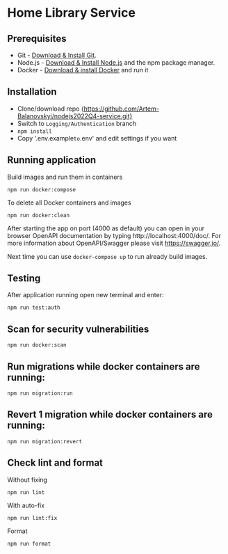 # Home Library Service

## Prerequisites

- Git - [Download & Install Git](https://git-scm.com/downloads).
- Node.js - [Download & Install Node.js](https://nodejs.org/en/download/) and the npm package manager.
- Docker - [Download & install Docker](https://www.docker.com/) and run it

## Installation

- Clone/download repo {https://github.com/Artem-Balanovskyi/nodejs2022Q4-service.git}
- Switch to `Logging/Authentication` branch
- `npm install`
- Copy '.env.example` to `.env' and edit settings if you want

## Running application

Build images and run them in containers
```
npm run docker:compose
```
To delete all Docker containers and images
```
npm run docker:clean
```
After starting the app on port (4000 as default) you can open
in your browser OpenAPI documentation by typing http://localhost:4000/doc/.
For more information about OpenAPI/Swagger please visit https://swagger.io/.

Next time you can use `docker-compose up` to run already build images.

## Testing

After application running open new terminal and enter:

```
npm run test:auth
```

## Scan for security vulnerabilities

```
npm run docker:scan
```

## Run migrations while docker containers are running:

```
npm run migration:run
```

## Revert 1 migration while docker containers are running:

```
npm run migration:revert
```
## Check lint and format

Without fixing
```
npm run lint
```

With auto-fix
```
npm run lint:fix
```

Format
```
npm run format
```